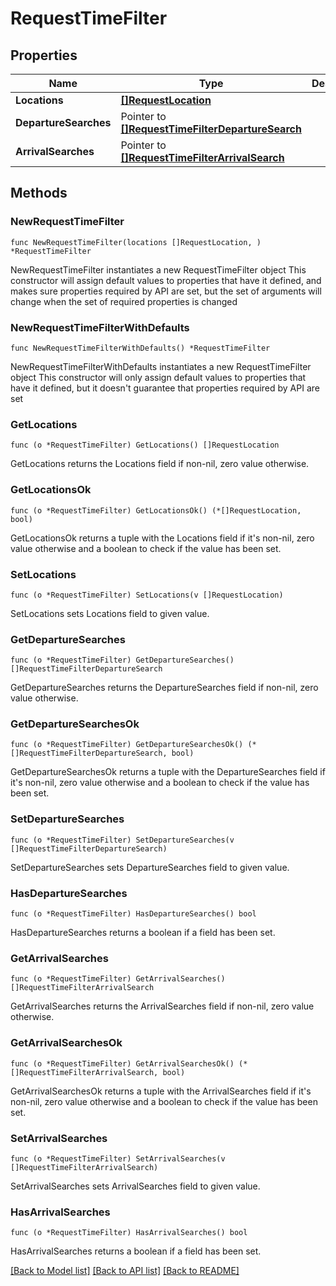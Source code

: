 # RequestTimeFilter

## Properties

Name | Type | Description | Notes
------------ | ------------- | ------------- | -------------
**Locations** | [**[]RequestLocation**](RequestLocation.md) |  | 
**DepartureSearches** | Pointer to [**[]RequestTimeFilterDepartureSearch**](RequestTimeFilterDepartureSearch.md) |  | [optional] 
**ArrivalSearches** | Pointer to [**[]RequestTimeFilterArrivalSearch**](RequestTimeFilterArrivalSearch.md) |  | [optional] 

## Methods

### NewRequestTimeFilter

`func NewRequestTimeFilter(locations []RequestLocation, ) *RequestTimeFilter`

NewRequestTimeFilter instantiates a new RequestTimeFilter object
This constructor will assign default values to properties that have it defined,
and makes sure properties required by API are set, but the set of arguments
will change when the set of required properties is changed

### NewRequestTimeFilterWithDefaults

`func NewRequestTimeFilterWithDefaults() *RequestTimeFilter`

NewRequestTimeFilterWithDefaults instantiates a new RequestTimeFilter object
This constructor will only assign default values to properties that have it defined,
but it doesn't guarantee that properties required by API are set

### GetLocations

`func (o *RequestTimeFilter) GetLocations() []RequestLocation`

GetLocations returns the Locations field if non-nil, zero value otherwise.

### GetLocationsOk

`func (o *RequestTimeFilter) GetLocationsOk() (*[]RequestLocation, bool)`

GetLocationsOk returns a tuple with the Locations field if it's non-nil, zero value otherwise
and a boolean to check if the value has been set.

### SetLocations

`func (o *RequestTimeFilter) SetLocations(v []RequestLocation)`

SetLocations sets Locations field to given value.


### GetDepartureSearches

`func (o *RequestTimeFilter) GetDepartureSearches() []RequestTimeFilterDepartureSearch`

GetDepartureSearches returns the DepartureSearches field if non-nil, zero value otherwise.

### GetDepartureSearchesOk

`func (o *RequestTimeFilter) GetDepartureSearchesOk() (*[]RequestTimeFilterDepartureSearch, bool)`

GetDepartureSearchesOk returns a tuple with the DepartureSearches field if it's non-nil, zero value otherwise
and a boolean to check if the value has been set.

### SetDepartureSearches

`func (o *RequestTimeFilter) SetDepartureSearches(v []RequestTimeFilterDepartureSearch)`

SetDepartureSearches sets DepartureSearches field to given value.

### HasDepartureSearches

`func (o *RequestTimeFilter) HasDepartureSearches() bool`

HasDepartureSearches returns a boolean if a field has been set.

### GetArrivalSearches

`func (o *RequestTimeFilter) GetArrivalSearches() []RequestTimeFilterArrivalSearch`

GetArrivalSearches returns the ArrivalSearches field if non-nil, zero value otherwise.

### GetArrivalSearchesOk

`func (o *RequestTimeFilter) GetArrivalSearchesOk() (*[]RequestTimeFilterArrivalSearch, bool)`

GetArrivalSearchesOk returns a tuple with the ArrivalSearches field if it's non-nil, zero value otherwise
and a boolean to check if the value has been set.

### SetArrivalSearches

`func (o *RequestTimeFilter) SetArrivalSearches(v []RequestTimeFilterArrivalSearch)`

SetArrivalSearches sets ArrivalSearches field to given value.

### HasArrivalSearches

`func (o *RequestTimeFilter) HasArrivalSearches() bool`

HasArrivalSearches returns a boolean if a field has been set.


[[Back to Model list]](../README.md#documentation-for-models) [[Back to API list]](../README.md#documentation-for-api-endpoints) [[Back to README]](../README.md)


